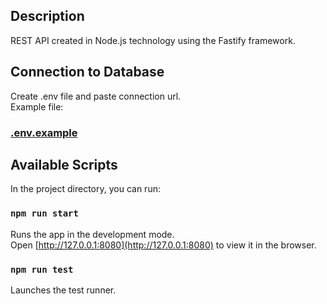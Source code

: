## Description
REST API created in Node.js technology using the Fastify framework.

## Connection to Database
Create .env file and paste connection url.\
Example file:
### [.env.example](https://github.com/C1neks/CoffeeMug/blob/Adds-tests/.env.example)

## Available Scripts

In the project directory, you can run:

### `npm run start`

Runs the app in the development mode.\
Open [http://127.0.0.1:8080](http://127.0.0.1:8080) to view it in the browser.



### `npm run test`

Launches the test runner.


